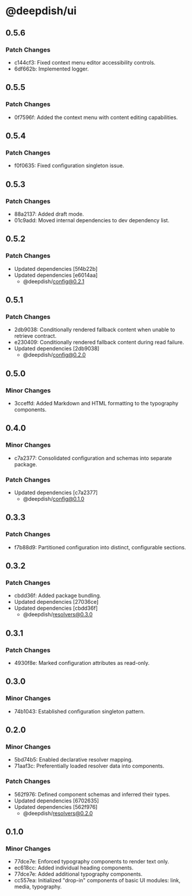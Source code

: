 # @deepdish/ui

## 0.5.6

### Patch Changes

- c144cf3: Fixed context menu editor accessibility controls.
- 6df662b: Implemented logger.

## 0.5.5

### Patch Changes

- 0f7596f: Added the context menu with content editing capabilities.

## 0.5.4

### Patch Changes

- f0f0635: Fixed configuration singleton issue.

## 0.5.3

### Patch Changes

- 88a2137: Added draft mode.
- 01c9add: Moved internal dependencies to dev dependency list.

## 0.5.2

### Patch Changes

- Updated dependencies [5f4b22b]
- Updated dependencies [e6014aa]
  - @deepdish/config@0.2.1

## 0.5.1

### Patch Changes

- 2db9038: Conditionally rendered fallback content when unable to retrieve contract.
- e230409: Conditionally rendered fallback content during read failure.
- Updated dependencies [2db9038]
  - @deepdish/config@0.2.0

## 0.5.0

### Minor Changes

- 3cceffd: Added Markdown and HTML formatting to the typography components.

## 0.4.0

### Minor Changes

- c7a2377: Consolidated configuration and schemas into separate package.

### Patch Changes

- Updated dependencies [c7a2377]
  - @deepdish/config@0.1.0

## 0.3.3

### Patch Changes

- f7b88d9: Partitioned configuration into distinct, configurable sections.

## 0.3.2

### Patch Changes

- cbdd36f: Added package bundling.
- Updated dependencies [27036ce]
- Updated dependencies [cbdd36f]
  - @deepdish/resolvers@0.3.0

## 0.3.1

### Patch Changes

- 4930f8e: Marked configuration attributes as read-only.

## 0.3.0

### Minor Changes

- 74b1043: Established configuration singleton pattern.

## 0.2.0

### Minor Changes

- 5bd74b5: Enabled declarative resolver mapping.
- 71aaf3c: Preferentially loaded resolver data into components.

### Patch Changes

- 562f976: Defined component schemas and inferred their types.
- Updated dependencies [6702635]
- Updated dependencies [562f976]
  - @deepdish/resolvers@0.2.0

## 0.1.0

### Minor Changes

- 77dce7e: Enforced typography components to render text only.
- ec618cc: Added individual heading components.
- 77dce7e: Added additional typography components.
- cc557ea: Initialized "drop-in" components of basic UI modules: link, media, typography.
